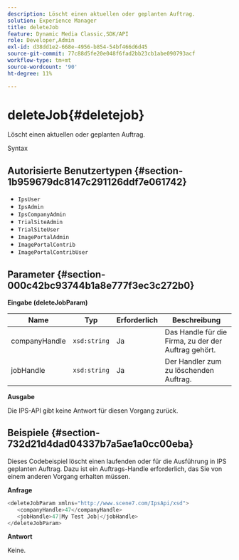 ```yaml
---
description: Löscht einen aktuellen oder geplanten Auftrag.
solution: Experience Manager
title: deleteJob
feature: Dynamic Media Classic,SDK/API
role: Developer,Admin
exl-id: d38dd1e2-668e-4956-b854-54bf466d6d45
source-git-commit: 77c88d5fe20e048f6fad2bb23cb1abe090793acf
workflow-type: tm+mt
source-wordcount: '90'
ht-degree: 11%

---
```


# deleteJob{#deletejob}

Löscht einen aktuellen oder geplanten Auftrag.

Syntax

## Autorisierte Benutzertypen {#section-1b959679dc8147c291126ddf7e061742}

* `IpsUser`
* `IpsAdmin`
* `IpsCompanyAdmin`
* `TrialSiteAdmin`
* `TrialSiteUser`
* `ImagePortalAdmin`
* `ImagePortalContrib`
* `ImagePortalContribUser`

## Parameter {#section-000c42bc93744b1a8e777f3ec3c272b0}

**Eingabe (deleteJobParam)**

| Name | Typ | Erforderlich | Beschreibung |
|---|---|---|---|
| companyHandle | `xsd:string` | Ja | Das Handle für die Firma, zu der der Auftrag gehört. |
| jobHandle | `xsd:string` | Ja | Der Handler zum zu löschenden Auftrag. |

**Ausgabe**

Die IPS-API gibt keine Antwort für diesen Vorgang zurück.

## Beispiele {#section-732d21d4dad04337b7a5ae1a0cc00eba}

Dieses Codebeispiel löscht einen laufenden oder für die Ausführung in IPS geplanten Auftrag. Dazu ist ein Auftrags-Handle erforderlich, das Sie von einem anderen Vorgang erhalten müssen.

**Anfrage**

```java
<deleteJobParam xmlns="http://www.scene7.com/IpsApi/xsd">
   <companyHandle>47</companyHandle>
   <jobHandle>47|My Test Job|</jobHandle>
</deleteJobParam>
```

**Antwort**

Keine.
